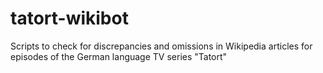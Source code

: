 # tatort-wikibot
Scripts to check for discrepancies and omissions in Wikipedia articles for episodes of the German language TV series "Tatort"
